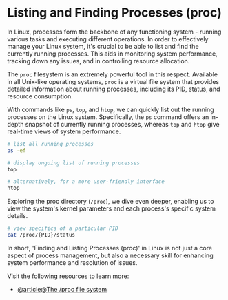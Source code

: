 # Listing and Finding Processes (proc) 

In Linux, processes form the backbone of any functioning system - running various tasks and executing different operations. In order to effectively manage your Linux system, it's crucial to be able to list and find the currently running processes. This aids in monitoring system performance, tracking down any issues, and in controlling resource allocation.

The `proc` filesystem is an extremely powerful tool in this respect. Available in all Unix-like operating systems, `proc` is a virtual file system that provides detailed information about running processes, including its PID, status, and resource consumption.

With commands like `ps`, `top`, and `htop`, we can quickly list out the running processes on the Linux system. Specifically, the `ps` command offers an in-depth snapshot of currently running processes, whereas `top` and `htop` give real-time views of system performance.

```bash
# list all running processes
ps -ef 

# display ongoing list of running processes 
top

# alternatively, for a more user-friendly interface
htop
```
Exploring the proc directory (`/proc`), we dive even deeper, enabling us to view the system's kernel parameters and each process's specific system details.

```bash
# view specifics of a particular PID
cat /proc/{PID}/status
```
In short, 'Finding and Listing Processes (proc)' in Linux is not just a core aspect of process management, but also a necessary skill for enhancing system performance and resolution of issues.

Visit the following resources to learn more:

- [@article@The /proc file system](https://www.kernel.org/doc/html/latest/filesystems/proc.html)
